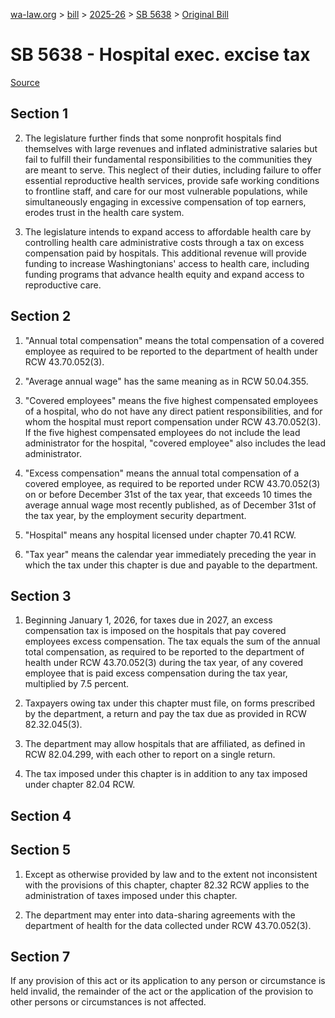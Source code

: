 [wa-law.org](/) > [bill](/bill/) > [2025-26](/bill/2025-26/) > [SB 5638](/bill/2025-26/sb/5638/) > [Original Bill](/bill/2025-26/sb/5638/1/)

# SB 5638 - Hospital exec. excise tax

[Source](http://lawfilesext.leg.wa.gov/biennium/2025-26/Pdf/Bills/Senate%20Bills/5638.pdf)

## Section 1
2. The legislature further finds that some nonprofit hospitals find themselves with large revenues and inflated administrative salaries but fail to fulfill their fundamental responsibilities to the communities they are meant to serve. This neglect of their duties, including failure to offer essential reproductive health services, provide safe working conditions to frontline staff, and care for our most vulnerable populations, while simultaneously engaging in excessive compensation of top earners, erodes trust in the health care system.

3. The legislature intends to expand access to affordable health care by controlling health care administrative costs through a tax on excess compensation paid by hospitals. This additional revenue will provide funding to increase Washingtonians' access to health care, including funding programs that advance health equity and expand access to reproductive care.

## Section 2
1. "Annual total compensation" means the total compensation of a covered employee as required to be reported to the department of health under RCW 43.70.052(3).

2. "Average annual wage" has the same meaning as in RCW 50.04.355.

3. "Covered employees" means the five highest compensated employees of a hospital, who do not have any direct patient responsibilities, and for whom the hospital must report compensation under RCW 43.70.052(3). If the five highest compensated employees do not include the lead administrator for the hospital, "covered employee" also includes the lead administrator.

4. "Excess compensation" means the annual total compensation of a covered employee, as required to be reported under RCW 43.70.052(3) on or before December 31st of the tax year, that exceeds 10 times the average annual wage most recently published, as of December 31st of the tax year, by the employment security department.

5. "Hospital" means any hospital licensed under chapter 70.41 RCW.

6. "Tax year" means the calendar year immediately preceding the year in which the tax under this chapter is due and payable to the department.

## Section 3
1. Beginning January 1, 2026, for taxes due in 2027, an excess compensation tax is imposed on the hospitals that pay covered employees excess compensation. The tax equals the sum of the annual total compensation, as required to be reported to the department of health under RCW 43.70.052(3) during the tax year, of any covered employee that is paid excess compensation during the tax year, multiplied by 7.5 percent.

2. Taxpayers owing tax under this chapter must file, on forms prescribed by the department, a return and pay the tax due as provided in RCW 82.32.045(3).

3. The department may allow hospitals that are affiliated, as defined in RCW 82.04.299, with each other to report on a single return.

4. The tax imposed under this chapter is in addition to any tax imposed under chapter 82.04 RCW.

## Section 4
## Section 5
1. Except as otherwise provided by law and to the extent not inconsistent with the provisions of this chapter, chapter 82.32 RCW applies to the administration of taxes imposed under this chapter.

2. The department may enter into data-sharing agreements with the department of health for the data collected under RCW 43.70.052(3).

## Section 7
If any provision of this act or its application to any person or circumstance is held invalid, the remainder of the act or the application of the provision to other persons or circumstances is not affected.
